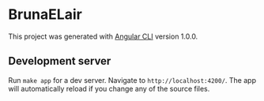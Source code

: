 # BrunaELair

This project was generated with [Angular CLI](https://github.com/angular/angular-cli) version 1.0.0.

## Development server

Run `make app` for a dev server. Navigate to `http://localhost:4200/`. The app will automatically reload if you change any of the source files.
